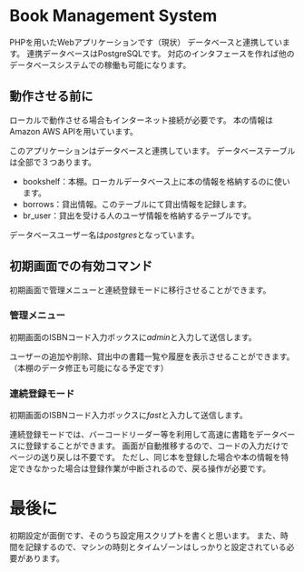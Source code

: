 # Book Management System

PHPを用いたWebアプリケーションです（現状）
データベースと連携しています。
連携データベースはPostgreSQLです。
対応のインタフェースを作れば他のデータベースシステムでの稼働も可能になります。

## 動作させる前に
ローカルで動作させる場合もインターネット接続が必要です。
本の情報はAmazon AWS APIを用いています。

このアプリケーションはデータベースと連携しています。
データベーステーブルは全部で３つあります。
* bookshelf：本棚。ローカルデータベース上に本の情報を格納するのに使います。
* borrows：貸出情報。このテーブルにて貸出情報を記録します。
* br_user：貸出を受ける人のユーザ情報を格納するテーブルです。

データベースユーザー名は*postgres*となっています。

## 初期画面での有効コマンド
初期画面で管理メニューと連続登録モードに移行させることができます。
### 管理メニュー
初期画面のISBNコード入力ボックスに*admin*と入力して送信します。

ユーザーの追加や削除、貸出中の書籍一覧や履歴を表示させることができます。
（本棚のデータ修正も可能になる予定です）
### 連続登録モード
初期画面のISBNコード入力ボックスに*fast*と入力して送信します。

連続登録モードでは、バーコードリーダー等を利用して高速に書籍をデータベースに登録することができます。
画面が自動推移するので、コードの入力だけでページの送り戻しは不要です。
ただし、同じ本を登録した場合や本の情報を特定できなかった場合は登録作業が中断されるので、戻る操作が必要です。

# 最後に
初期設定が面倒です、そのうち設定用スクリプトを書くと思います。
また、時間を記録するので、マシンの時刻とタイムゾーンはしっかりと設定されている必要があります。
